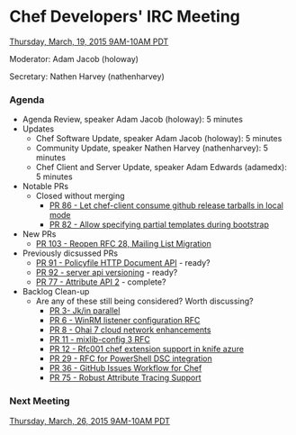 # Chef Developers' IRC Meeting

[Thursday, March, 19, 2015 9AM-10AM PDT](http://www.timeanddate.com/worldclock/fixedtime.html?msg=%23chef-hacking+developers%27+meeting&iso=20150319T12&p1=419&ah=1)

Moderator:  Adam Jacob (holoway)

Secretary:  Nathen Harvey (nathenharvey)

### Agenda
* Agenda Review, speaker Adam Jacob (holoway): 5 minutes
* Updates
  * Chef Software Update, speaker Adam Jacob (holoway): 5 minutes
  * Community Update, speaker Nathen Harvey (nathenharvey): 5 minutes
  * Chef Client and Server Update, speaker Adam Edwards (adamedx): 5 minutes
* Notable PRs
  * Closed without merging
    * [PR 86 - Let chef-client consume github release tarballs in local mode](https://github.com/chef/chef-rfc/pull/86)
    * [PR 82 - Allow specifying partial templates during bootstrap](https://github.com/opscode/chef-rfc/pull/82)
* New PRs
  * [PR 103 - Reopen RFC 28, Mailing List Migration](https://github.com/chef/chef-rfc/pull/103)
* Previously dicsussed PRs
  * [PR 91 - Policyfile HTTP Document API](https://github.com/chef/chef-rfc/pull/91) - ready?
  * [PR 92 - server api versioning](https://github.com/chef/chef-rfc/pull/92) - ready?
  * [PR 77 - Attribute API 2](https://github.com/chef/chef-rfc/pull/77) - complete?
* Backlog Clean-up
  * Are any of these still being considered? Worth discussing?
    * [PR 3- Jk/in parallel](https://github.com/chef/chef-rfc/pull/3)
    * [PR 6 - WinRM listener configuration RFC](https://github.com/chef/chef-rfc/pull/6)
    * [PR 8 - Ohai 7 cloud network enhancements](https://github.com/chef/chef-rfc/pull/8)
    * [PR 11 - mixlib-config 3 RFC](https://github.com/chef/chef-rfc/pull/11)
    * [PR 12 - Rfc001 chef extension support in knife azure](https://github.com/chef/chef-rfc/pull/12)
    * [PR 29 - RFC for PowerShell DSC integration](https://github.com/chef/chef-rfc/pull/29)
    * [PR 36 - GitHub Issues Workflow for Chef](https://github.com/chef/chef-rfc/pull/36)
    * [PR 75 - Robust Attribute Tracing Support](https://github.com/chef/chef-rfc/pull/75)

### Next Meeting

[Thursday, March, 26, 2015 9AM-10AM PDT](http://www.timeanddate.com/worldclock/fixedtime.html?msg=%23chef-hacking+developers%27+meeting&iso=20150821T12&p1=419&ah=1)